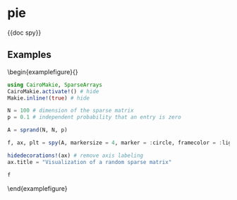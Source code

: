 # pie

{{doc spy}}


## Examples

\begin{examplefigure}{}
```julia
using CairoMakie, SparseArrays
CairoMakie.activate!() # hide
Makie.inline!(true) # hide

N = 100 # dimension of the sparse matrix
p = 0.1 # independent probability that an entry is zero

A = sprand(N, N, p)

f, ax, plt = spy(A, markersize = 4, marker = :circle, framecolor = :lightgrey)

hidedecorations!(ax) # remove axis labeling
ax.title = "Visualization of a random sparse matrix"

f
```
\end{examplefigure}
